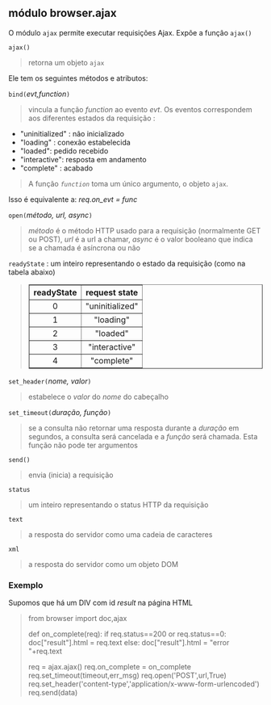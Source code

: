 módulo **browser.ajax**
-----------------------

O módulo `ajax` permite executar requisições Ajax. Expõe a função `ajax()`

`ajax()`
> retorna um objeto `ajax`

Ele tem os seguintes métodos e atributos:

`bind(`_evt,function_`)`
> vincula a função _function_ ao evento _evt_. Os eventos correspondem aos diferentes estados da requisição :

- "uninitialized" : não inicializado
- "loading" : conexão estabelecida
- "loaded": pedido recebido
- "interactive": resposta em andamento
- "complete" : acabado

> A função _`function`_ toma um único argumento, o objeto `ajax`.

Isso é equivalente a: _req.on_evt = func_

`open(`_método, url, async_`)`
 > _método_ é o método HTTP usado para a requisição (normalmente GET ou POST), _url_ é a url a chamar, _async_ é o valor booleano que indica se a chamada é asíncrona ou não

`readyState` : um inteiro representando o estado da requisição (como na tabela abaixo)

<blockquote>
<table cellspacing=0 cellpadding=4 border=1>
<tr><th>
readyState
</th><th>
request state
</th></tr>
<tr><td align="center">0</td><td>"uninitialized"</td></tr>
<tr><td align="center">1</td><td align="center">"loading"</td></tr>
<tr><td align="center">2</td><td align="center">"loaded"</td></tr>
<tr><td align="center">3</td><td align="center">"interactive"</td></tr>
<tr><td align="center">4</td><td align="center">"complete"</td></tr>
</table>
</blockquote>

`set_header(`_nome, valor_`)`
> estabelece o _valor_ do _nome_ do cabeçalho

`set_timeout(`_duração, função_`)`
> se a consulta não retornar uma resposta durante a _duração_ em segundos, a consulta será cancelada e a _função_ será chamada. Esta função não pode ter argumentos

`send()`
> envia (inicia) a requisição

`status`
> um inteiro representando o status HTTP da requisição

`text`
> a resposta do servidor como uma cadeia de caracteres

`xml`
> a resposta do servidor como um objeto DOM



### Exemplo

Supomos que há um DIV com id _result_ na página HTML

>    from browser import doc,ajax
>
>    def on_complete(req):
>        if req.status==200 or req.status==0:
>            doc["result"].html = req.text
>        else:
>            doc["result"].html = "error "+req.text
>    
>    req = ajax.ajax()
>    req.on_complete = on_complete
>    req.set_timeout(timeout,err_msg)
>    req.open('POST',url,True)
>    req.set_header('content-type','application/x-www-form-urlencoded')
>    req.send(data)
